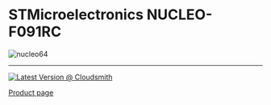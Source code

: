 # STMicroelectronics NUCLEO-F091RC

![nucleo64](../../images/reference-targets/nucleo64-f091rc.jpg)

-----

[![Latest Version @ Cloudsmith](https://api-prd.cloudsmith.io/v1/badges/version/net-nanoframework/nanoframework-images/raw/ST_NUCLEO64_F091RC/latest/x/?render=true)](https://cloudsmith.io/~net-nanoframework/repos/nanoframework-images/packages/detail/raw/ST_NUCLEO64_F091RC/latest/)

[Product page](https://www.st.com/en/evaluation-tools/nucleo-f091rc.html)
